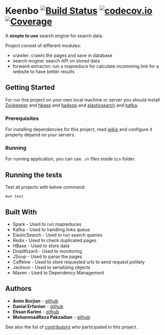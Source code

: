 # Keenbo [![Build Status](https://travis-ci.com/nimbo3/Keenbo.svg?branch=master)](https://travis-ci.com/nimbo3/Keenbo) [![codecov.io](https://codecov.io/github/nimbo3/Keenbo/coverage.svg?branch=master)](https://codecov.io/github/nimbo3/Keenbo?branch=master) [![Coverage](https://sonarcloud.io/api/badges/measure?key=nimbo3_Keenbo&metric=coverage)](https://sonarcloud.io/component_measures?id=nimbo3_Keenbo&metric=coverage)

A **simple to use** search engine for search data.


Project consist of different modules:
* crawler: crawls the pages and save in database
* search-engine: search API on stored data
* forward-extractor: run a mapreduce for calculate incomming link for a website to have better results

## Getting Started

For run this project on your own local machine or server you should install [Zookeeper](https://github.com/nimbo3/Keenbo/wiki/Setup-Zookeeper-on-cluster) and [hbase](https://github.com/nimbo3/Keenbo/wiki/Setup-HBase-1.2.4-in-multi-node-cluster) and [hadoop](https://github.com/nimbo3/Keenbo/wiki/Setup-Hadoop-2.7.7-in-multi-node-cluster) and [elasticsearch](https://github.com/nimbo3/Keenbo/wiki/Setup-ElasticSearch) and [kafka](https://github.com/nimbo3/Keenbo/wiki/Setup-Kafka-on-cluster ).

### Prerequisites

For installing dependencies for this project, read [wikis](https://github.com/nimbo3/Keenbo/wiki) and configure it properly depend on your servers.

### Running

For running application, you can use `.sh` files inside `bin` folder.

## Running the tests

Test all projects with below command: 
```
mvn test
```

## Built With

* Spark - Used to run mapreduces
* Kafka - Used to handling links queue 
* ElasticSearch - Used to run search queries
* Redis - Used to check duplicated pages
* HBase - Used to store data 
* DropWizard - Used to monitoring
* JSoup - Used to parse the pages
* Caffeine - Used to store requested urls to send request politely
* Jackson - Used to serializing objects
* Maven - Used to Dependency Management

## Authors
* **Amin Borjian** - [github](https://github.com/Borjianamin98)
* **Danial Erfanian** - [github](https://github.com/DanialErfanian)
* **Ehsan Karimi** - [github](https://github.com/karimiehsan90)
* **MohammadReza Pakzadian** - [github](https://github.com/mrp-78)


See also the list of [contributors](https://github.com/nimbo3/Keenbo/graphs/contributors) who participated in this project.
